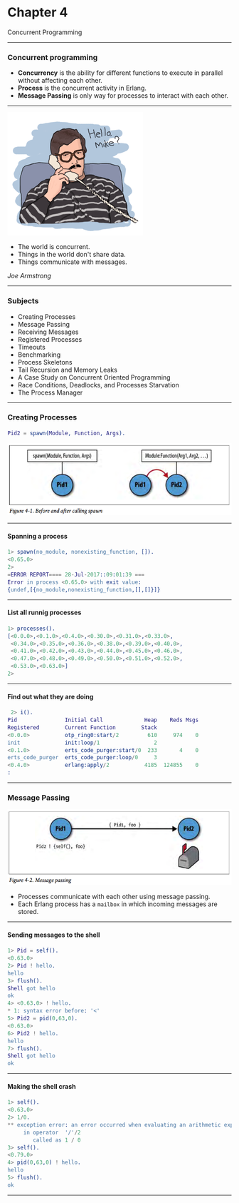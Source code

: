 
# Chapter 4

Concurrent Programming

---

### Concurrent programming
* **Concurrency** is the ability for different functions to execute in parallel without affecting each other.
* **Process** is the concurrent activity in Erlang.
* **Message Passing** is only way for processes to interact with each other.

---

![](images/erlang-the-movie.png)

* The world is concurrent.
* Things in the world don't share data.
* Things communicate with messages.

*Joe Armstrong*

---

### Subjects
* Creating Processes
* Message Passing
* Receiving Messages
* Registered Processes
* Timeouts
* Benchmarking
* Process Skeletons
* Tail Recursion and Memory Leaks
* A Case Study on Concurrent Oriented Programming
* Race Conditions, Deadlocks, and Processes Starvation
* The Process Manager

---

### Creating Processes
```erlang
Pid2 = spawn(Module, Function, Args).
```
![](images/screenshot_8624.png)

---

#### Spanning a process
```erlang
1> spawn(no_module, nonexisting_function, []).
<0.65.0>
2>
=ERROR REPORT==== 28-Jul-2017::09:01:39 ===
Error in process <0.65.0> with exit value:
{undef,[{no_module,nonexisting_function,[],[]}]}
```

---

#### List all runnig processes
```erlang
1> processes().
[<0.0.0>,<0.1.0>,<0.4.0>,<0.30.0>,<0.31.0>,<0.33.0>,
 <0.34.0>,<0.35.0>,<0.36.0>,<0.38.0>,<0.39.0>,<0.40.0>,
 <0.41.0>,<0.42.0>,<0.43.0>,<0.44.0>,<0.45.0>,<0.46.0>,
 <0.47.0>,<0.48.0>,<0.49.0>,<0.50.0>,<0.51.0>,<0.52.0>,
 <0.53.0>,<0.63.0>]
2>
```

---

#### Find out what they are doing
```erlang
 2> i().
Pid               Initial Call             Heap    Reds Msgs
Registered        Current Function        Stack
<0.0.0>           otp_ring0:start/2         610     974    0
init              init:loop/1                 2
<0.1.0>           erts_code_purger:start/0  233       4    0
erts_code_purger  erts_code_purger:loop/0     3
<0.4.0>           erlang:apply/2           4185  124855    0
:
```

---

### Message Passing
![](images/screenshot_8625.png)

* Processes communicate with each other using message passing.
* Each Erlang process has a `mailbox` in which incoming messages are stored.

---

#### Sending messages to the shell
```erlang
1> Pid = self().
<0.63.0>
2> Pid ! hello.
hello
3> flush().
Shell got hello
ok
4> <0.63.0> ! hello.
* 1: syntax error before: '<'
5> Pid2 = pid(0,63,0).
<0.63.0>
6> Pid2 ! hello.
hello
7> flush().
Shell got hello
ok
```

---

#### Making the shell crash
```erlang
1> self().
<0.63.0>
2> 1/0.
** exception error: an error occurred when evaluating an arithmetic expression
     in operator  '/'/2
        called as 1 / 0
3> self().
<0.79.0>
4> pid(0,63,0) ! hello.
hello
5> flush().
ok
```

---
